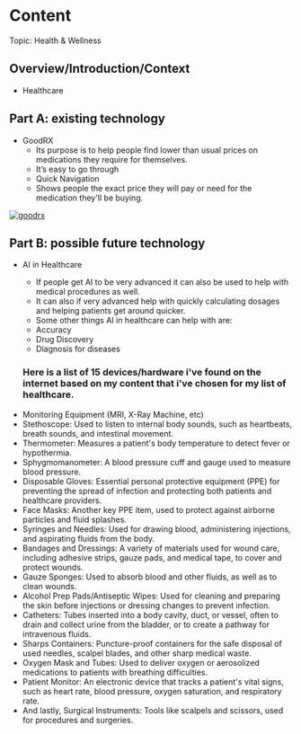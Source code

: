 # Content
Topic: Health & Wellness


## Overview/Introduction/Context
* Healthcare

## Part A: existing technology
* GoodRX
  * Its purpose is to help people find lower than usual prices on medications they require for themselves.
  * It’s easy to go through
  * Quick Navigation
  * Shows people the exact price they will pay or need for the medication they'll be buying.
 
[![goodrx](https://github-production-user-asset-6210df.s3.amazonaws.com/235416589/503316460-b8e867a2-d6b3-499a-8c3c-1a068b66ddf9.png?X-Amz-Algorithm=AWS4-HMAC-SHA256&X-Amz-Credential=AKIAVCODYLSA53PQK4ZA%2F20251020%2Fus-east-1%2Fs3%2Faws4_request&X-Amz-Date=20251020T173914Z&X-Amz-Expires=300&X-Amz-Signature=804223bb600d6ea9e1e96032c69e9d1a0e86b3d839f5bcbdf7308c4427d13289&X-Amz-SignedHeaders=host)](https://www.goodrx.com/?srsltid=AfmBOopnf8j2gVg-Kqs2bIYIH5TJmfr2GD5MQxM2R-oieSK1omGaDvv7)

## Part B: possible future technology
* AI in Healthcare
  * If people get AI to be very advanced it can also be used to help with medical procedures as well.
  * It can also if very advanced help with quickly calculating dosages and helping patients get around quicker.
  * Some other things AI in healthcare can help with are:
  * Accuracy
  * Drug Discovery
  * Diagnosis for diseases
 
  <h3>Here is a list of 15 devices/hardware i've found on the internet based on my content that i've chosen for my list of healthcare.</h3>
  

<ul><li>Monitoring Equipment (MRI, X-Ray Machine, etc)</li>
 
<li>Stethoscope: Used to listen to internal body sounds, such as heartbeats, breath sounds, and intestinal movement.</li>
 
<li>Thermometer: Measures a patient's body temperature to detect fever or hypothermia.</li>

<li>Sphygmomanometer: A blood pressure cuff and gauge used to measure blood pressure.</li>

<li>Disposable Gloves: Essential personal protective equipment (PPE) for preventing the spread of infection and protecting both patients and healthcare providers.</li>

<li>Face Masks: Another key PPE item, used to protect against airborne particles and fluid splashes.</li>
 
<li>Syringes and Needles: Used for drawing blood, administering injections, and aspirating fluids from the body.</li>

<li>Bandages and Dressings: A variety of materials used for wound care, including adhesive strips, gauze pads, and medical tape, to cover and protect wounds.</li>

<li>Gauze Sponges: Used to absorb blood and other fluids, as well as to clean wounds.</li>

<li>Alcohol Prep Pads/Antiseptic Wipes: Used for cleaning and preparing the skin before injections or dressing changes to prevent infection.</li>

<li>Catheters: Tubes inserted into a body cavity, duct, or vessel, often to drain and collect urine from the bladder, or to create a pathway for intravenous fluids.</li>

<li>Sharps Containers: Puncture-proof containers for the safe disposal of used needles, scalpel blades, and other sharp medical waste.</li>

<li>Oxygen Mask and Tubes: Used to deliver oxygen or aerosolized medications to patients with breathing difficulties.</li>

<li>Patient Monitor: An electronic device that tracks a patient's vital signs, such as heart rate, blood pressure, oxygen saturation, and respiratory rate.</li>

<li>And lastly, Surgical Instruments: Tools like scalpels and scissors, used for procedures and surgeries.</li>

</ul>


